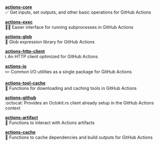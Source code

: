 **[actions-core](./crates/actions-core)** \
✅ Get inputs, set outputs, and other basic operations for GitHub Actions

**[actions-exec](./crates/actions-exec)** \
🏃‍♂️ Easier interface for running subprocesses in GitHub Actions

**[actions-glob](./crates/actions-glob)** \
🍦 Glob expression library for GitHub Actions

**[actions-http-client](./crates/actions-http-client)** \
📞 An HTTP client optimized for GitHub Actions

**[actions-io](./crates/actions-io)** \
✏️ Common I/O utilities as a single package for GitHub Actions

**[actions-tool-cache](./crates/actions-tool-cache)** \
🔨 Functions for downloading and caching tools in GitHub Actions

**[actions-github](./crates/actions-github)** \
:octocat: Provides an Octokit.rs client already setup in the GitHub Actions context

**[actions-artifact](./crates/actions-artifact)** \
💾 Functions to interact with Actions artifacts

**[actions-cache](./crates/actions-cache)** \
🎯 Functions to cache dependencies and build outputs for GitHub Actions
